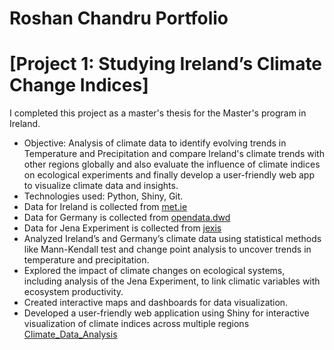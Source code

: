 #  Roshan Chandru Portfolio

# [Project 1: Studying Ireland’s Climate Change Indices] 
I completed this project as a master's thesis for the Master's program in Ireland.

* Objective: Analysis of climate data to identify evolving trends in Temperature and Precipitation and compare Ireland's climate trends with other regions globally and also evaluate the influence of climate indices on ecological experiments and finally develop a user-friendly web app to visualize climate data and insights.
* Technologies used: Python, Shiny, Git.
* Data for Ireland is collected from [met.ie](https://www.met.ie/climate/climate-change-indices-etccdi)
* Data for Germany is collected from [opendata.dwd](https://opendata.dwd.de)
* Data for Jena Experiment is collected from [jexis](https://jexis.idiv.de/)
* Analyzed Ireland’s and Germany’s climate data using statistical methods like Mann-Kendall test and change point
analysis to uncover trends in temperature and precipitation.
* Explored the impact of climate changes on ecological systems, including analysis of the Jena Experiment, to link climatic
variables with ecosystem productivity.
* Created interactive maps and dashboards for data visualization.
* Developed a user-friendly web application using Shiny for interactive visualization of climate indices across multiple
regions [Climate_Data_Analysis](https://climatepredictions.shinyapps.io/apppy/)
